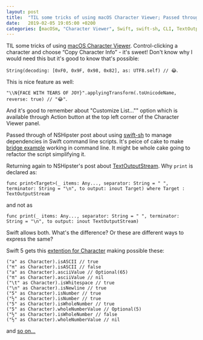 ```yaml
---
layout: post
title:  "TIL some tricks of using macOS Character Viewer; Passed through of NSHipster's post about using `swift-sh`; Returned to NSHipster's post about `TextOutputStream`"
date:   2019-02-05 19:05:00 +0200
categories: [macOSm, "Character Viewer", Swift, swift-sh, CLI, TextOutputStream]
---
```

TIL some tricks of using [macOS Character Viewer](https://nshipster.com/character-viewer/). Control-clicking a character and choose “Copy Character Info” - it's sweet! Don't know why I would need this but it's good to know that's possible: 

`String(decoding: [0xF0, 0x9F, 0x98, 0x82], as: UTF8.self) // 😂`. 

This is nice feature as well: 

`"\\N{FACE WITH TEARS OF JOY}".applyingTransform(.toUnicodeName, reverse: true) // "😂"`. 

And it's good to remember about "Customize List…"" option which is available through Action button at the top left corner of the Character Viewer panel.

Passed through of NSHipster post about using [swift-sh](https://nshipster.com/swift-sh/) to manage dependencies in Swift command line scripts. It's peice of cake to make [bridge example](https://gist.github.com/mattt/b9d35a41c6599b7237a423715a2665c1) working in command line. It might be whole cake going to refactor the script simplifying it.

Returning again to NSHipster's post about [TextOutputStream](https://nshipster.com/textoutputstream/). Why `print` is declared as:

`func print<Target>(_ items: Any..., separator: String = " ", terminator: String = "\n", to output: inout Target) where Target : TextOutputStream
`

and not as

`func print(_ items: Any..., separator: String = " ", terminator: String = "\n", to output: inout TextOutputStream)`

Swift allows both. What's the difference? Or these are different ways to express the same?

Swift 5 gets this [extention for Character](https://github.com/apple/swift-evolution/blob/master/proposals/0221-character-properties.md) making possible these:

```
("a" as Character).isASCII // true
("π" as Character).isASCII // false
("a" as Character).asciiValue // Optional(65)
("π" as Character).asciiValue // nil
("\t" as Character).isWhitespace // true
("\n" as Character).isNewline // true
("5" as Character).isNumber // true
("½" as Character).isNumber // true
("5" as Character).isWholeNumber // true
("5" as Character).wholeNumberValue // Optional(5)
("½" as Character).isWholeNumber // false
("½" as Character).wholeNumberValue // nil
```
and [so on...](https://github.com/apple/swift-evolution/blob/master/proposals/0221-character-properties.md)
